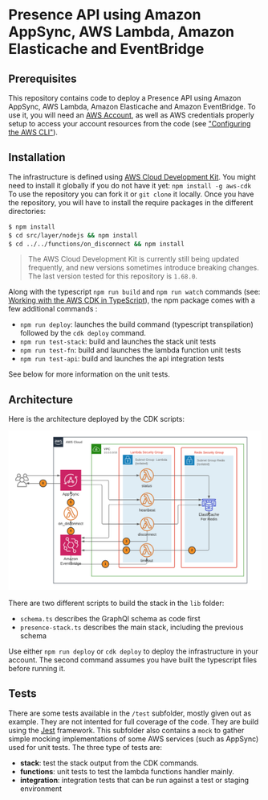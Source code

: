 # Presence API using Amazon AppSync, AWS Lambda, Amazon Elasticache and EventBridge

## Prerequisites
This repository contains code to deploy a Presence API using Amazon AppSync, AWS Lambda, Amazon Elasticache and Amazon EventBridge.
To use it, you will need an [AWS Account](https://aws.amazon.com/free/), as well as AWS credentials properly setup to access your account resources from the code (see ["Configuring the AWS CLI"](https://docs.aws.amazon.com/cli/latest/userguide/cli-chap-configure.html)).


## Installation
The infrastructure is defined using [AWS Cloud Development Kit](https://aws.amazon.com/cdk/). You might need to install it globally if you do not have it yet:
`npm install -g aws-cdk`
To use the repository you can fork it or `git clone` it locally. Once you have the repository, you will have to install the require packages in the different directories:   

```bash
$ npm install
$ cd src/layer/nodejs && npm install
$ cd ../../functions/on_disconnect && npm install
```
> The AWS Cloud Development Kit is currently still being updated frequently, and new versions sometimes introduce breaking changes. The last version tested for this repository is `1.68.0`.

Along with the typescript `npm run build` and `npm run watch` commands (see: [Working with the AWS CDK in TypeScript](https://docs.aws.amazon.com/cdk/latest/guide/work-with-cdk-typescript.html)), the npm package comes with a few additional commands :
- `npm run deploy`: launches the build command (typescript transpilation) followed by the `cdk deploy` command.
- `npm run test-stack`: build and launches the stack unit tests
- `npm run test-fn`: build and launches the lambda function unit tests
- `npm run test-api`: build and launches the api integration tests

See below for more information on the unit tests.

## Architecture
Here is the architecture deployed by the CDK scripts:

![Architecture](blogpost/images/Presence_API_Events.png)

There are two different scripts to build the stack in the `lib` folder:
- `schema.ts` describes the GraphQl schema as code first
- `presence-stack.ts` describes the main stack, including the previous schema

Use either `npm run deploy` or `cdk deploy` to deploy the infrastructure in your account. The second command assumes you have built the typescript files before running it.

## Tests
There are some tests available in the `/test` subfolder, mostly given out as example. They are not intented for full coverage of the code. They are build using the [Jest](https://jestjs.io/en/) framework. This subfolder also contains a `mock` to gather simple mocking implementations of some AWS services (such as AppSync) used for unit tests. The three type of tests are:
- **stack**: test the stack output from the CDK commands.
- **functions**: unit tests to test the lambda functions handler mainly.
- **integration**: integration tests that can be run against a test or staging environment
